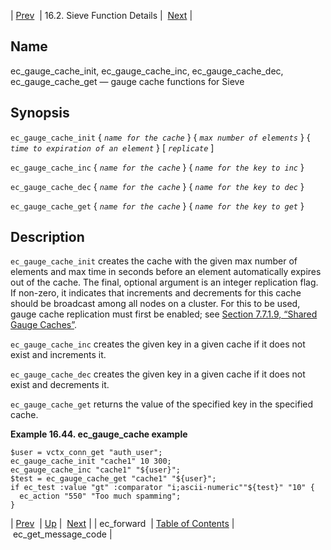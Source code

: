 | [Prev](sieve.ref.ec_forward)  | 16.2. Sieve Function Details |  [Next](sieve.ref.ec_get_message_code) |

<a name="sieve.ref.ec_gauge_cache"></a>
## Name

ec_gauge_cache_init, ec_gauge_cache_inc, ec_gauge_cache_dec, ec_gauge_cache_get — gauge cache functions for Sieve

## Synopsis

`ec_gauge_cache_init` { *`name for the cache`*                } { *`max number of elements`*                     } { *`time to expiration of an element`*                              } [ *`replicate`* ]

`ec_gauge_cache_inc` { *`name for the cache`*                } { *`name for the key to inc`*                     }

`ec_gauge_cache_dec` { *`name for the cache`*                } { *`name for the key to dec`*                     }

`ec_gauge_cache_get` { *`name for the cache`*                } { *`name for the key to get`*                     }

<a name="idp29598912"></a>
## Description

`ec_gauge_cache_init` creates the cache with the given max number of elements and max time in seconds before an element automatically expires out of the cache. The final, optional argument is an integer replication flag. If non-zero, it indicates that increments and decrements for this cache should be broadcast among all nodes on a cluster. For this to be used, gauge cache replication must first be enabled; see [Section 7.7.1.9, “Shared Gauge Caches”](cluster.config.replication#cluster.replication.gauge_cache "7.7.1.9. Shared Gauge Caches").

`ec_gauge_cache_inc` creates the given key in a given cache if it does not exist and increments it.

`ec_gauge_cache_dec` creates the given key in a given cache if it does not exist and decrements it.

`ec_gauge_cache_get` returns the value of the specified key in the specified cache.

<a name="example.ec_guage_cache"></a>

**Example 16.44. ec_gauge_cache example**

```
$user = vctx_conn_get "auth_user";
ec_gauge_cache_init "cache1" 10 300;
ec_gauge_cache_inc "cache1" "${user}";
$test = ec_gauge_cache_get "cache1" "${user}";
if ec_test :value "gt" :comparator "i;ascii-numeric""${test}" "10" {
  ec_action "550" "Too much spamming";
}
```

| [Prev](sieve.ref.ec_forward)  | [Up](sieve.ref.files) |  [Next](sieve.ref.ec_get_message_code) |
| ec_forward  | [Table of Contents](index) |  ec_get_message_code |
